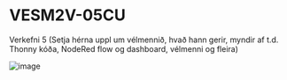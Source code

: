 # VESM2V-05CU
Verkefni 5
(Setja hérna uppl um vélmennið, hvað hann gerir, myndir af t.d. Thonny kóða, NodeRed flow og dashboard, vélmenni og fleira)

  
![image](https://github.com/user-attachments/assets/2dc23e35-67e7-4503-8b82-5891b37d700f)

